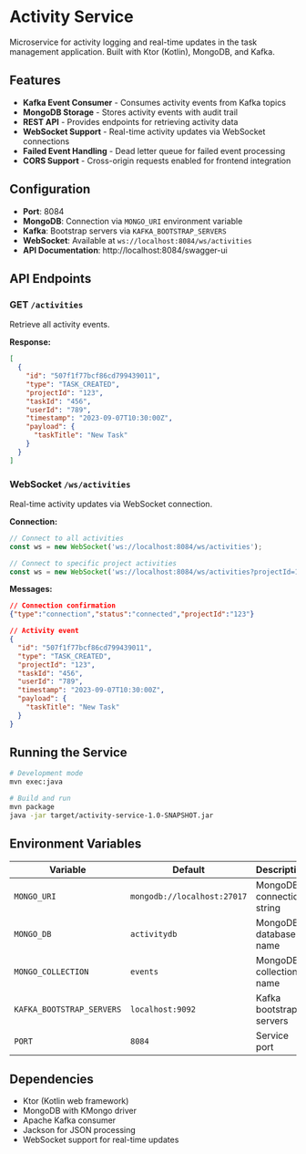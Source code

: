 # Activity Service

Microservice for activity logging and real-time updates in the task management application. Built
with Ktor (Kotlin), MongoDB, and Kafka.

## Features

- **Kafka Event Consumer** - Consumes activity events from Kafka topics
- **MongoDB Storage** - Stores activity events with audit trail
- **REST API** - Provides endpoints for retrieving activity data
- **WebSocket Support** - Real-time activity updates via WebSocket connections
- **Failed Event Handling** - Dead letter queue for failed event processing
- **CORS Support** - Cross-origin requests enabled for frontend integration

## Configuration

- **Port**: 8084
- **MongoDB**: Connection via `MONGO_URI` environment variable
- **Kafka**: Bootstrap servers via `KAFKA_BOOTSTRAP_SERVERS`
- **WebSocket**: Available at `ws://localhost:8084/ws/activities`
- **API Documentation**: http://localhost:8084/swagger-ui

## API Endpoints

### GET `/activities`

Retrieve all activity events.

**Response:**

```json
[
  {
    "id": "507f1f77bcf86cd799439011",
    "type": "TASK_CREATED",
    "projectId": "123",
    "taskId": "456",
    "userId": "789",
    "timestamp": "2023-09-07T10:30:00Z",
    "payload": {
      "taskTitle": "New Task"
    }
  }
]
```

### WebSocket `/ws/activities`

Real-time activity updates via WebSocket connection.

**Connection:**

```javascript
// Connect to all activities
const ws = new WebSocket('ws://localhost:8084/ws/activities');

// Connect to specific project activities
const ws = new WebSocket('ws://localhost:8084/ws/activities?projectId=123');
```

**Messages:**

```json
// Connection confirmation
{"type":"connection","status":"connected","projectId":"123"}

// Activity event
{
  "id": "507f1f77bcf86cd799439011",
  "type": "TASK_CREATED",
  "projectId": "123",
  "taskId": "456",
  "userId": "789",
  "timestamp": "2023-09-07T10:30:00Z",
  "payload": {
    "taskTitle": "New Task"
  }
}
```

## Running the Service

```bash
# Development mode
mvn exec:java

# Build and run
mvn package
java -jar target/activity-service-1.0-SNAPSHOT.jar
```

## Environment Variables

| Variable                  | Default                     | Description               |
|---------------------------|-----------------------------|---------------------------|
| `MONGO_URI`               | `mongodb://localhost:27017` | MongoDB connection string |
| `MONGO_DB`                | `activitydb`                | MongoDB database name     |
| `MONGO_COLLECTION`        | `events`                    | MongoDB collection name   |
| `KAFKA_BOOTSTRAP_SERVERS` | `localhost:9092`            | Kafka bootstrap servers   |
| `PORT`                    | `8084`                      | Service port              |

## Dependencies

- Ktor (Kotlin web framework)
- MongoDB with KMongo driver
- Apache Kafka consumer
- Jackson for JSON processing
- WebSocket support for real-time updates